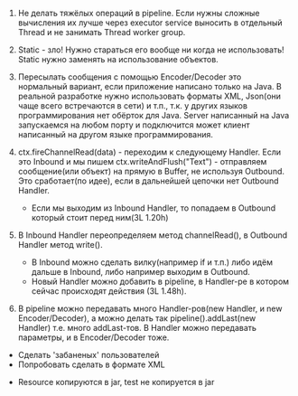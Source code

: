 1. Не делать тяжёлых операций в pipeline. Если нужны сложные вычисления их лучше
   через executor service выносить в отдельный Thread и не занимать Thread worker group.
   
2. Static - зло! Нужно стараться его вообще ни когда не использовать! 
   Static нужно заменять на использование объектов.
   
3. Пересылать сообщения с помощью Encoder/Decoder это нормальный вариант, если приложение написано
   только на Java. В реальной разработке нужно использовать форматы XML, Json(они чаще всего встречаются в сети)
   и т.п., т.к. у других языков программирования нет обёрток для Java. Server написанный на Java запускаемся
   на любом порту и подключится может клиент написанный на другом языке программирования. 
   
4. ctx.fireChannelRead(data) - переходим к следующему Handler. Если это Inbound и мы пишем 
   ctx.writeAndFlush("Text") - отправляем сообщение(или объект) на прямую в Buffer, не
   используя Outbound. Это сработает(по идее), если в дальнейшей цепочки нет Outbound Handler.
   * Если мы выходим из Inbound Handler, то попадаем в Outbound который стоит перед ним(3L 1.20h)
   
5. В Inbound Handler переопределяем метод channelRead(), в Outbound Handler метод write().
   * В Inbound можно сделать вилку(например if и т.п.) либо идём дальше в Inbound, либо например
   выходим в Outbound.
   * Новый Handler можно добавить в pipeline, в Handler-ре в котором сейчас происходят действия
   (3L 1.48h). 
     
6. В pipeline можно передавать много Handler-ров(new Handler, и new Encoder/Decoder), а можно
   делать так pipeline().addLast(new Handler) т.е. много addLast-тов. В Handler можно передавать
   параметры, и в Encoder/Decoder тоже.

   
- Сделать 'забаненых' пользователей
- Попробовать сделать в формате XML

* Resource копируются в jar, test не копируется в jar
